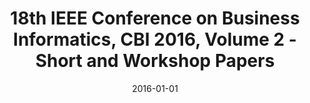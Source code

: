 ---
abstract: ''
authors:
- Elena Kornyshova
- Geert Poels
- Christian Huemer
date: '2016-01-01'
featured: false
links:
- name: Publik
  url: https://publik.tuwien.ac.at/showentry.php?ID=267403&lang=1
publication_types:
- '5'
publishDate: '2016-01-01'
title: 18th IEEE Conference on Business Informatics, CBI 2016, Volume 2 - Short and
  Workshop Papers
url_pdf: http://publik.tuwien.ac.at/files/publik_267403.pdf
---